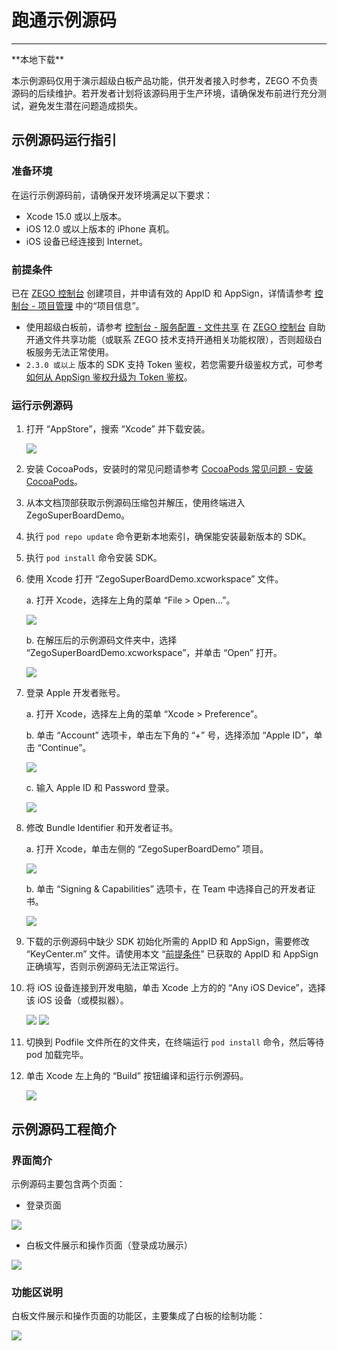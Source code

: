 # 跑通示例源码
---

<Card title="示例源码" href="https://artifact-demo.zego.im/SuperBoardSDK/iOS/DemoSourceCode/ZegoSuperBoardDemo_express_src.zip" target="_blank">
**本地下载**
</Card>

<Warning title="注意">

本示例源码仅用于演示超级白板产品功能，供开发者接入时参考，ZEGO 不负责源码的后续维护。若开发者计划将该源码用于生产环境，请确保发布前进行充分测试，避免发生潜在问题造成损失。
</Warning>

## 示例源码运行指引

### 准备环境

在运行示例源码前，请确保开发环境满足以下要求：

- Xcode 15.0 或以上版本。
- iOS 12.0 或以上版本的 iPhone 真机。
- iOS 设备已经连接到 Internet。

### 前提条件

已在 [ZEGO 控制台](https://console.zego.im) 创建项目，并申请有效的 AppID 和 AppSign，详情请参考 [控制台 - 项目管理](https://doc-zh.zego.im/article/12107) 中的“项目信息”。

<Warning title="注意">

- 使用超级白板前，请参考 [控制台 - 服务配置 - 文件共享](https://doc-zh.zego.im/article/14338) 在 [ZEGO 控制台](https://console.zego.im) 自助开通文件共享功能（或联系 ZEGO 技术支持开通相关功能权限），否则超级白板服务无法正常使用。
- `2.3.0 或以上` 版本的 SDK 支持 Token 鉴权，若您需要升级鉴权方式，可参考 [如何从 AppSign 鉴权升级为 Token 鉴权](http://doc-zh.zego.im/faq/token_upgrade?product=ExpressVideo)。
</Warning>

### 运行示例源码

1. 打开 “AppStore”，搜索 “Xcode” 并下载安装。

    <Frame width="512" height="auto" caption=""><img src="https://doc-media.zego.im/sdk-doc/Pics/iOS/GoClass/appstore-xcode.png" /></Frame>

2. 安装 CocoaPods，安装时的常见问题请参考 [CocoaPods 常见问题 - 安装 CocoaPods](https://doc-zh.zego.im/faq/CocoaPods_question?product=ExpressVideo&platform=macos#1)。
3. 从本文档顶部获取示例源码压缩包并解压，使用终端进入 ZegoSuperBoardDemo。
4. 执行 `pod repo update` 命令更新本地索引，确保能安装最新版本的 SDK。
5. 执行 `pod install` 命令安装 SDK。
6. 使用 Xcode 打开 “ZegoSuperBoardDemo.xcworkspace” 文件。

    a. 打开 Xcode，选择左上角的菜单 “File > Open...”。

    <Frame width="512" height="auto" caption=""><img src="https://doc-media.zego.im/sdk-doc/Pics/iOS/GoClass/xcode-open-file.png" /></Frame>

    b. 在解压后的示例源码文件夹中，选择 “ZegoSuperBoardDemo.xcworkspace”，并单击 “Open” 打开。

    <Frame width="512" height="auto" caption=""><img src="https://doc-media.zego.im/sdk-doc/Pics/iOS/WhiteboardExample/whiteboard_demo_dir_workspace.png" /></Frame>

7. 登录 Apple 开发者账号。

    a. 打开 Xcode，选择左上角的菜单 “Xcode > Preference”。

    b. 单击 “Account” 选项卡，单击左下角的 “+” 号，选择添加 “Apple ID”，单击 “Continue”。

    <Frame width="512" height="auto" caption=""><img src="https://doc-media.zego.im/sdk-doc/Pics/iOS/GoClass/xcode-account.png" /></Frame>

    c. 输入 Apple ID 和 Password 登录。

    <Frame width="512" height="auto" caption=""><img src="https://doc-media.zego.im/sdk-doc/Pics/iOS/GoClass/xcode-login-apple-id.png" /></Frame>

8. 修改 Bundle Identifier 和开发者证书。

    a. 打开 Xcode，单击左侧的 “ZegoSuperBoardDemo” 项目。

    <Frame width="512" height="auto" caption=""><img src="https://doc-media.zego.im/sdk-doc/Pics/iOS/SuperBoard/Xcode_select.png" /></Frame>

    b. 单击 “Signing & Capabilities” 选项卡，在 Team 中选择自己的开发者证书。

    <Frame width="512" height="auto" caption=""><img src="https://doc-media.zego.im/sdk-doc/Pics/iOS/SuperBoard/Xcode_signing1.png" /></Frame>

9. 下载的示例源码中缺少 SDK 初始化所需的 AppID 和 AppSign，需要修改 “KeyCenter.m” 文件。请使用本文 “[前提条件](#前提条件)” 已获取的 AppID 和 AppSign 正确填写，否则示例源码无法正常运行。
10. 将 iOS 设备连接到开发电脑，单击 Xcode 上方的的 “Any iOS Device”，选择该 iOS 设备（或模拟器）。

    <Frame width="512" height="auto" caption=""><img src="https://doc-media.zego.im/sdk-doc/Pics/iOS/SuperBoard/Xcode_select_device.png" /></Frame>

    <Frame width="512" height="auto" caption=""><img src="https://doc-media.zego.im/sdk-doc/Pics/iOS/SuperBoard/Xcode_select_phone.png" /></Frame>

11. 切换到 Podfile 文件所在的文件夹，在终端运行 `pod install` 命令，然后等待 pod 加载完毕。

12. 单击 Xcode 左上角的 “Build” 按钮编译和运行示例源码。

    <Frame width="512" height="auto" caption=""><img src="https://doc-media.zego.im/sdk-doc/Pics/iOS/SuperBoard/Xcode_run.png" /></Frame>


## 示例源码工程简介

### 界面简介

示例源码主要包含两个页面：

- 登录页面

<Frame width="512" height="auto" caption=""><img src="https://doc-media.zego.im/sdk-doc/Pics/iOS/SuperBoard/iPhone_login.png" /></Frame>

- 白板文件展示和操作页面（登录成功展示）

<Frame width="512" height="auto" caption=""><img src="https://doc-media.zego.im/sdk-doc/Pics/iOS/SuperBoard/iPhone_Home.png" /></Frame>

### 功能区说明

白板文件展示和操作页面的功能区，主要集成了白板的绘制功能：

<Frame width="512" height="auto" caption=""><img src="https://doc-media.zego.im/sdk-doc/Pics/iOS/SuperBoard/Code_Main.png" /></Frame>